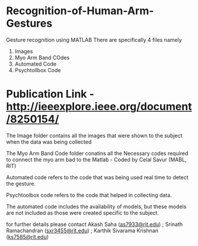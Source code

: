 # Recognition-of-Human-Arm-Gestures
Gesture recognition using MATLAB
There are specifically 4 files namely
  1. Images
  2. Myo Arm Band COdes
  3. Automated Code
  4. Psychtollbox Code

# Publication Link - http://ieeexplore.ieee.org/document/8250154/
The Image folder contains all the images that were shown to the subject when the data was 
being collected

The Myo Arm Band Code folder conatins all the Necessary codes required to connect the myo arm bad 
to the Matlab - Coded by Celal Savur (MABL, RIT)

Automated code refers to the code that was being used real time to detect the gesture.

Psychtoolbox code refers to the code that helped in collecting data.

The automated code includes the availability of models, but these models are not included as those were created specific to the subject.

for further details please contact
Akash Saha (as7933@rit.edu) ; 
Srinath Ramachandran (sxr3455@rit.edu) ; 
Karthik Sivarama Krishnan (ks7585@rit.edu)
